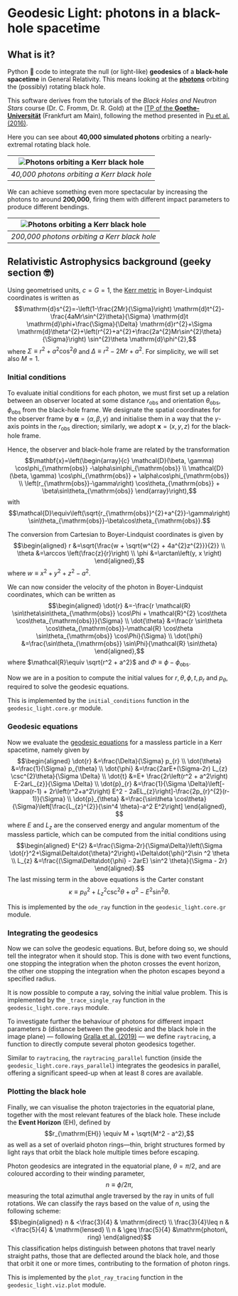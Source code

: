 # Geodesic Light: photons in a black-hole spacetime

## What is it?

Python 🐍 code to integrate the null (or light-like) **geodesics** of a **black-hole spacetime** in General Relativity. This means looking at the [**photons**](https://en.wikipedia.org/wiki/Photon) orbiting the (possibly) rotating black hole.

This software derives from the tutorials of the *Black Holes and Neutron Stars* course (Dr. C. Fromm, Dr. R. Gold) at the [ITP of the **Goethe-Universität**](https://www.goethe-university-frankfurt.de/66533451/Welcome_to_the_Institute_for_Theoretical_Physics) (Frankfurt am Main), following the method presented in [Pu et al. (2016)](https://ui.adsabs.harvard.edu/abs/2016ApJ...820..105P/abstract).

Here you can see about **40,000 simulated photons** orbiting a nearly-extremal rotating black hole.

| ![Photons orbiting a Kerr black hole](images/spin0.99_photons39000.webp) | 
|:--:|
| *40,000 photons orbiting a Kerr black hole* |

We can achieve something even more spectacular by increasing the photons to around **200,000**, firing them with different impact parameters to produce different bendings.

| ![Photons orbiting a Kerr black hole](images/spin0.99_photons195000.webp) | 
|:--:|
| *200,000 photons orbiting a Kerr black hole* |

## Relativistic Astrophysics background (geeky section 🤓)

Using geometrised units, $c=G=1$, the [Kerr metric](https://www.roma1.infn.it/teongrav/onde19_20/kerr.pdf) in Boyer-Lindquist coordinates is written as
$$\mathrm{d}s^{2}=-\left(1-\frac{2Mr}{\Sigma}\right) \mathrm{d}t^{2}-\frac{4aMr\sin^{2}\theta}{\Sigma} \mathrm{d}t \mathrm{d}\phi+\frac{\Sigma}{\Delta} \mathrm{d}r^{2}+\Sigma \mathrm{d}\theta^{2}+\left(r^{2}+a^{2}+\frac{2a^{2}Mr\sin^{2}\theta}{\Sigma}\right) \sin^{2}\theta \mathrm{d}\phi^{2},$$
where $\Sigma\equiv r^2 + a^2 \cos^2 \theta$ and $\Delta\equiv r^2 - 2Mr + a^2$. For simplicity, we will set also $M=1$.

### Initial conditions

To evaluate initial conditions for each photon, we must first set up a relation between an observer located at some distance $r_{\mathrm{obs}}$ and orientation $\theta_{\mathrm{obs}}$, $\phi_{\mathrm{obs}}$ from the black-hole frame. We designate the spatial coordinates for the observer frame by $\mathbf{\alpha}=\left(\alpha, \beta, \gamma\right)$ and initialise them in a way that the $\gamma$-axis points in the $r_{\mathrm{obs}}$ direction; similarly, we adopt $\mathbf{x}=\left(x, y, z\right)$ for the black-hole frame.

Hence, the observer and black-hole frame are related by the transformation
$$\mathbf{x}=\left(\begin{array}{c}
\mathcal{D}(\beta, \gamma) \cos\phi_{\mathrm{obs}} -\alpha\sin\phi_{\mathrm{obs}} \\
\mathcal{D}(\beta, \gamma) \cos\phi_{\mathrm{obs}} + \alpha\cos\phi_{\mathrm{obs}} \\
\left(r_{\mathrm{obs}}-\gamma\right) \cos\theta_{\mathrm{obs}} + \beta\sin\theta_{\mathrm{obs}}
\end{array}\right),$$
with
$$\mathcal{D}\equiv\left(\sqrt{r_{\mathrm{obs}}^{2}+a^{2}}-\gamma\right) \sin\theta_{\mathrm{obs}}-\beta\cos\theta_{\mathrm{obs}}.$$

The conversion from Cartesian to Boyer-Lindquist coordinates is given by
$$\begin{aligned}
r &=\sqrt{\frac{w + \sqrt{w^{2} + 4a^{2}z^{2}}}{2}} \\
\theta &=\arccos \left(\frac{z}{r}\right) \\
\phi &=\arctan\left(y, x \right)
\end{aligned},$$
where $w\equiv x^2 + y^2 + z^2 - a^2$.

We can now consider the velocity of the photon in Boyer-Lindquist coordinates, which can be written as
$$\begin{aligned}
\dot{r} &=-\frac{r \mathcal{R} \sin\theta\sin\theta_{\mathrm{obs}} \cos\Phi + \mathcal{R}^{2} \cos\theta \cos\theta_{\mathrm{obs}}}{\Sigma} \\
\dot{\theta} &=\frac{r \sin\theta \cos\theta_{\mathrm{obs}}-\mathcal{R} \cos\theta \sin\theta_{\mathrm{obs}} \cos\Phi}{\Sigma} \\
\dot{\phi} &=\frac{\sin\theta_{\mathrm{obs}} \sin\Phi}{\mathcal{R} \sin\theta}
\end{aligned},$$
where $\mathcal{R}\equiv \sqrt{r^2 + a^2}$ and $\Phi \equiv \phi - \phi_{\mathrm{obs}}$.

Now we are in a position to compute the initial values for $r,\, \theta,\, \phi,\, t,\, p_r$ and $p_\theta$, required to solve the geodesic equations.

This is implemented by the `initial_conditions` function in the `geodesic_light.core.gr` module.

### Geodesic equations

Now we evaluate the [geodesic equations](https://en.wikipedia.org/wiki/Geodesics_in_general_relativity) for a massless particle in a Kerr spacetime, namely given by
$$\begin{aligned}
\dot{r} &=\frac{\Delta}{\Sigma} p_{r} \\
\dot{\theta} &=\frac{1}{\Sigma} p_{\theta} \\
\dot{\phi} &=\frac{2arE+(\Sigma-2r) L_{z} \csc^{2}\theta}{\Sigma \Delta} \\
\dot{t} &=E+ \frac{2r\left(r^2 + a^2\right) E-2arL_{z}}{\Sigma \Delta} \\
\dot{p}_{r} &=\frac{1}{\Sigma \Delta}\left[-\kappa(r-1) + 2r\left(r^2+a^2\right) E^2 - 2aEL_{z}\right]-\frac{2p_{r}^{2}(r-1)}{\Sigma} \\
\dot{p}_{\theta} &=\frac{\sin\theta \cos\theta}{\Sigma}\left[\frac{L_{z}^{2}}{\sin^4 \theta}-a^2 E^2\right]
\end{aligned},
$$
where $E$ and $L_z$ are the conserved energy and angular momentum of the massless particle, which can be computed from the initial conditions using
$$\begin{aligned}
E^{2} &=\frac{\Sigma-2r}{\Sigma\Delta}\left(\Sigma \dot{r}^2+\Sigma\Delta\dot{\theta}^2\right)+\Delta\dot{\phi}^2\sin ^2 \theta \\
L_{z} &=\frac{(\Sigma\Delta\dot{\phi} - 2arE) \sin^2 \theta}{\Sigma - 2r}
\end{aligned}.$$
The last missing term in the above equations is the Carter constant
$$\kappa\equiv p^2_\theta +L^2_z \csc^2 \theta + a^2 -E^2 \sin^2 \theta.$$

This is implemented by the `ode_ray` function in the `geodesic_light.core.gr` module.

### Integrating the geodesics

Now we can solve the geodesic equations. But, before doing so, we should tell the integrator when it should stop. This is done with two event functions, one stopping the integration when the photon crosses the event horizon, the other one stopping the integration when the photon escapes beyond a specified radius.

It is now possible to compute a ray, solving the initial value problem. This is implemented by the `_trace_single_ray` function in the `geodesic_light.core.rays` module.

To investigate further the behaviour of photons for different impact parameters $b$ (distance between the geodesic and the black hole in the image plane) — following [Gralla et al. (2019)](https://arxiv.org/pdf/1906.00873.pdf) — we define `raytracing`, a function to directly compute several photon geodesics together.

Similar to `raytracing`, the `raytracing_parallel` function (inside the `geodesic_light.core.rays_parallel`) integrates the geodesics in parallel, offering a significant speed-up when at least 8 cores are available.

### Plotting the black hole

Finally, we can visualise the photon trajectories in the equatorial plane, together with the most relevant features of the black hole. These include the **Event Horizon** (EH), defined by
$$r_{\mathrm{EH}} \equiv M + \sqrt{M^2 - a^2},$$
as well as a set of overlaid photon rings—thin, bright structures formed by light rays that orbit the black hole multiple times before escaping.

Photon geodesics are integrated in the equatorial plane, $\theta = \pi/2$, and are coloured according to their winding parameter,
$$n\equiv \phi/2\pi,$$
measuring the total azimuthal angle traversed by the ray in units of full rotations. We can classify the rays based on the value of $n$, using the following scheme:
$$\begin{aligned}
n & <\frac{3}{4} & \mathrm{direct} \\
\frac{3}{4}\leq n & <\frac{5}{4} & \mathrm{lensed} \\
n & \geq \frac{5}{4} &\mathrm{photon\, ring}
\end{aligned}$$
This classification helps distinguish between photons that travel nearly straight paths, those that are deflected around the black hole, and those that orbit it one or more times, contributing to the formation of photon rings.

This is implemented by the `plot_ray_tracing` function in the `geodesic_light.viz.plot` module.